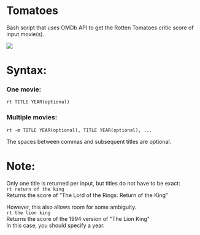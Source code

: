 # Tomatoes
Bash script that uses OMDb API to get the Rotten Tomatoes critic score of input movie(s).

![](usage.gif)

# Syntax:
### One movie:
```rt TITLE YEAR(optional)```

### Multiple movies:
```rt -m TITLE YEAR(optional), TITLE YEAR(optional), ...```  
  
The spaces between commas and subsequent titles are optional.

# Note:
Only one title is returned per input, but titles do not have to be exact:  
```rt return of the king```  
Returns the score of "The Lord of the Rings: Return of the King"  
   
However, this also allows room for some ambiguity.  
```rt the lion king```  
Returns the score of the 1994 version of "The Lion King"  
In this case, you should specify a year.

